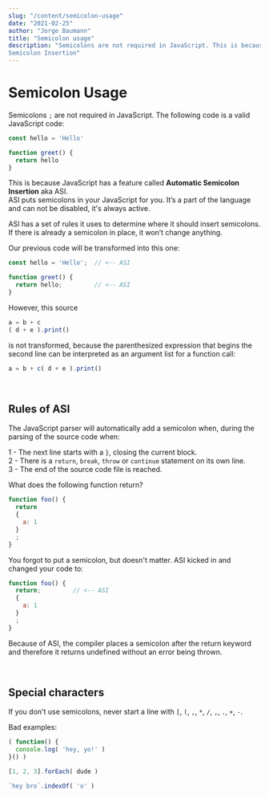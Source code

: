 ```yaml
---
slug: "/content/semicolon-usage"
date: "2021-02-25"
author: "Jorge Baumann"
title: "Semicolon usage"
description: "Semicolons are not required in JavaScript. This is because JavaScript has a feature called Automatic
Semicolon Insertion"
---
```


# Semicolon Usage

Semicolons `;` are not required in JavaScript. The following code is a valid JavaScript code:

```javascript
const hello = 'Hello'

function greet() {
  return hello
}
```

This is because JavaScript has a feature called **Automatic Semicolon Insertion** aka ASI.  
ASI puts semicolons in your JavaScript for you. It’s a part of the language and can not be disabled, it's always active.

ASI has a set of rules it uses to determine where it should insert semicolons. If there is already a semicolon in place,
it won’t change anything.

Our previous code will be transformed into this one:

```javascript
const hello = 'Hello';  // <-- ASI

function greet() {
  return hello;         // <-- ASI
}
```

However, this source

```javascript
a = b + c
( d + e ).print()
```

is not transformed, because the parenthesized expression that begins the second line can be interpreted as an argument
list for a function call:

```javascript
a = b + c( d + e ).print()
```

<br>

## Rules of ASI

The JavaScript parser will automatically add a semicolon when, during the parsing of the source code when:

1 - The next line starts with a `}`, closing the current block.  
2 - There is a `return`, `break`, `throw` or `continue` statement on its own line.  
3 - The end of the source code file is reached.

  
What does the following function return?
```javascript
function foo() {
  return
  {
    a: 1
  }
  ;
}
```
  
You forgot to put a semicolon, but doesn't matter. ASI kicked in and changed your code to:

```javascript
function foo() {
  return;         // <-- ASI
  {
    a: 1
  }
  ;
}
```

Because of ASI, the compiler places a semicolon after the return keyword and therefore it returns undefined without an error being thrown.

<br>

## Special characters

If you don't use semicolons, never start a line with `[`, `(`, `,`, `*`, `/`, `,`, `.`, `+`, `-`.

Bad examples:

```javascript
( function() {
  console.log( 'hey, yo!' )
}() )
```

```javascript
[1, 2, 3].forEach( dude )
```

```javascript
`hey bro`.indexOf( 'o' )
```
